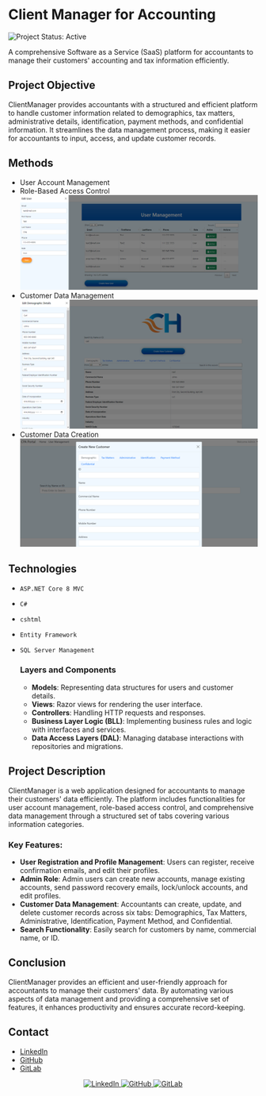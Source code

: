 # Client Manager for Accounting
![Project Status: Active](https://img.shields.io/badge/Project%20Status-Active-brightgreen)

A comprehensive Software as a Service (SaaS) platform for accountants to manage their customers' accounting and tax information efficiently.

## Project Objective

ClientManager provides accountants with a structured and efficient platform to handle customer information related to demographics, tax matters, administrative details, identification, payment methods, and confidential information. It streamlines the data management process, making it easier for accountants to input, access, and update customer records.

## Methods
- User Account Management
- Role-Based Access Control
  ![User Management Page](./User%20Management%20Page%20One.png)
- Customer Data Management
  ![Customer Searched Page](./Customer%20Searched%20Page%20One.png)
- Customer Data Creation
  ![Customer Searched Page](./Create%20Customer%20Page%20One.png)

   

## Technologies
- `ASP.NET Core 8 MVC`
- `C#`
- `cshtml`
- `Entity Framework`
- `SQL Server Management`

  ### Layers and Components
   - **Models**: Representing data structures for users and customer details.
   - **Views**: Razor views for rendering the user interface.
   - **Controllers**: Handling HTTP requests and responses.
   - **Business Layer Logic (BLL)**: Implementing business rules and logic with interfaces and services.
   - **Data Access Layers (DAL)**: Managing database interactions with repositories and migrations.

## Project Description
ClientManager is a web application designed for accountants to manage their customers' data efficiently. The platform includes functionalities for user account management, role-based access control, and comprehensive data management through a structured set of tabs covering various information categories.

### Key Features:
- **User Registration and Profile Management**: Users can register, receive confirmation emails, and edit their profiles.
- **Admin Role**: Admin users can create new accounts, manage existing accounts, send password recovery emails, lock/unlock accounts, and edit profiles.
- **Customer Data Management**: Accountants can create, update, and delete customer records across six tabs: Demographics, Tax Matters, Administrative, Identification, Payment Method, and Confidential.
- **Search Functionality**: Easily search for customers by name, commercial name, or ID.

## Conclusion
ClientManager provides an efficient and user-friendly approach for accountants to manage their customers' data. By automating various aspects of data management and providing a comprehensive set of features, it enhances productivity and ensures accurate record-keeping.

## Contact

- [LinkedIn](https://www.linkedin.com/in/jlopezgonzalez/)
- [GitHub](https://github.com/JLopez662)
- [GitLab](https://gitlab.com/jorge.lopez19)

<p align="center">
  <a href="https://www.linkedin.com/in/jlopezgonzalez/">
    <img src="https://upload.wikimedia.org/wikipedia/commons/0/01/LinkedIn_Logo.svg" alt="LinkedIn" width="150" height="50">
  </a>
  <a href="https://github.com/JLopez662">
    <img src="https://upload.wikimedia.org/wikipedia/commons/9/91/Octicons-mark-github.svg" alt="GitHub" width="50" height="50">
  </a>
  <a href="https://gitlab.com/jorge.lopez19">
    <img src="https://upload.wikimedia.org/wikipedia/commons/e/e1/GitLab_logo.svg" alt="GitLab" width="150" height="50">
  </a>
</p>


